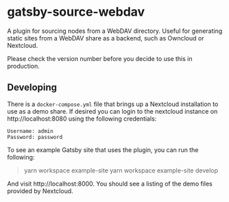 # gatsby-source-webdav

A plugin for sourcing nodes from a WebDAV directory. Useful for generating static sites from a WebDAV share as a backend, such as Owncloud or Nextcloud.

Please check the version number before you decide to use this in production.

## Developing

There is a `docker-compose.yml` file that brings up a Nextcloud installation to use as a demo share. If desired you can login to the nextcloud instance on http://localhost:8080 using the following credentials:

```
Username: admin
Password: password
```

To see an example Gatsby site that uses the plugin, you can run the following:

> yarn workspace example-site 
> yarn workspace example-site develop

And visit http://localhost:8000. You should see a listing of the demo files provided by Nextcloud.
